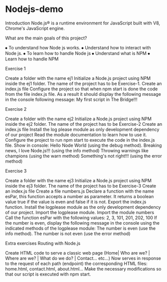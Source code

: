 # Nodejs-demo


Introduction
Node.js® is a runtime environment for JavaScript built with V8, Chrome's JavaScript engine.




What are the main goals of this project?

⦁ To understand how Node js works.
⦁ Understand how to interact with Node js.
⦁ To learn how to handle Node js
⦁ Understand what is NPM
⦁ Learn how to handle NPM




  Exercise 1
  
Create a folder with the name ej1
Initialize a Node.js project using NPM inside the ej1 folder.
The name of the project has to be Exercise-1. 
Create an index.js file
Configure the project so that when npm start is done the code from the file 
index.js file. As a result it should display the following message in the console 
following message:
My first script in The Bridge!!!


  Exercise 2
  
Create a folder with the name ej2
Initialize a Node.js project using NPM inside the ej2 folder.
The name of the project has to be Exercise-2
Create an index.js file
Install the log please module as only development dependency of our project
Read the module documentation to learn how to use it.
Configure the project to run npm start to execute the code in the index.js file. Show in console:
Hello Node World (using the debug method).
Breaking news, I love Node.js!!! (using the info method)
Throwing warnings like champions (using the warn method)
Something's not right!!! (using the error method)



Exercise 3

Create a folder with the name ej3
Initialize a Node.js project using NPM inside the ej3 folder.
The name of the project has to be Exercise-3
Create an index.js file
Create a file numbers.js
Declare a function with the name esPar, this function accepts a number as parameter. It returns a boolean value true if the value is even and false if it is not. Export the index.js function.
Install the logplease module as the only development dependency of our project. 
Import the logplease module. Import the module numbers Call the function esPar with the following values:
2, 3, 101, 201, 202, 100
If the number is even, display the following message in the console using the indicated methods of the logplease module:
The number is even (use the info method).
The number is not even (use the error method)


Extra exercises  Routing with Node.js



Create HTML code to serve a classic web page (Home| Who are we? | Where are we? | What do we do? | Contact... etc...)
Now serves in response to the request of each path (endpoint) the corresponding HTML files: home.html, contact.html, about.html...
Make the necessary modifications so that our script is executed with npm start.



